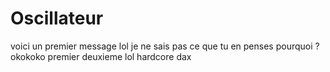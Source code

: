 # Oscillateur
voici un premier message
lol
je ne sais pas ce que tu en penses
pourquoi ?
okokoko
premier
deuxieme
lol
hardcore
dax
